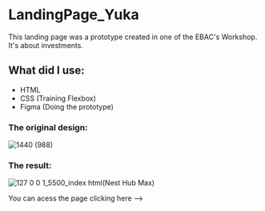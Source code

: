 # LandingPage_Yuka
This landing page was a prototype created in one of the EBAC's Workshop. It's about investments. 

## What did I use:
* HTML
* CSS (Training Flexbox)
* Figma (Doing the prototype)
  
### The original design:
![1440 (988)](https://user-images.githubusercontent.com/79049461/151411714-f053d504-4617-4bdf-9c0e-b6e8efe13048.png)

### The result: 
![127 0 0 1_5500_index html(Nest Hub Max)](https://user-images.githubusercontent.com/79049461/151412162-65b4901b-c2fa-4cb4-8a92-925a4d9825cb.png)

You can acess the page clicking here -->
